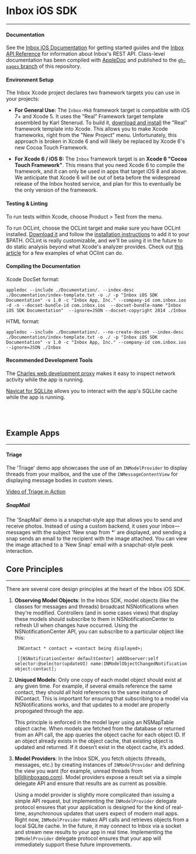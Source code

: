 Inbox iOS SDK
======
----

#### Documentation

See the [Inbox iOS Documentation](http://inboxapp.com/docs/ios) for getting started guides and the [Inbox API Reference](inboxapp.com/docs/api) for information about Inbox's REST API. Class-level documentation has been compiled with [AppleDoc](http://gentlebytes.com/appledoc/) and published to the [`gh-pages` branch](http://inboxapp.github.com/inbox-ios) of this repository.

#### Environment Setup

The Inbox Xcode project declares two framework targets you can use in your projects:

- **For General Use:** The `Inbox-Mk8` framework target is compatible with iOS 7+ and Xcode 5. It uses the "Real" Framework target template assembled by Karl Stenerud. To build it, [download and install](https://github.com/kstenerud/iOS-Universal-Framework) the "Real" framework template into Xcode. This allows you to make Xcode frameworks, right from the "New Project" menu. Unfortunately, this approach is broken in Xcode 6 and will likely be replaced by Xcode 6's new Cocoa Touch Framework.

- **For Xcode 6 / iOS 8:** The `Inbox` framework target is an **Xcode 6 "Cocoa Touch Framework"**. This means that you need Xcode 6 to compile the framework, and it can only be used in apps that target iOS 8 and above. We anticipate that Xcode 6 will be out of beta before the widespread release of the Inbox hosted service, and plan for this to eventually be the only version of the framework.



#### Testing & Linting

To run tests within Xcode, choose Product > Test from the menu.

To run OCLint, choose the OCLint target and make sure you have OCLint installed. [Download it](http://oclint.org/downloads.html) and follow the [installation instructions](http://docs.oclint.org/en/dev/intro/installation.html) to add it to your $PATH. OCLint is really customizable, and we'll be using it in the future to do static analysis beyond what Xcode's analyzer provides. Check out [this article](http://codeascraft.com/2014/01/15/static-analysis-with-oclint/) for a few examples of what OClint can do.


#### Compiling the Documentation

Xcode DocSet format:

```
appledoc --include ./Documentation/. --index-desc ./Documentation/index-template.txt -o ./ -p "Inbox iOS SDK Documentation" -v 1.0 -c "Inbox App, Inc." --company-id com.inbox.ios -d -n --docset-bundle-id com.inbox.ios  --docset-bundle-name "Inbox iOS SDK Documentation"  --ignore=JSON --docset-copyright 2014 ./Inbox
```

HTML format:

```
appledoc --include ./Documentation/. --no-create-docset --index-desc ./Documentation/index-template.txt -o ./ -p "Inbox iOS SDK Documentation" -v 1.0 -c "Inbox App, Inc." --company-id com.inbox.ios --ignore=JSON ./Inbox
```


#### Recommended Development Tools

The [Charles web development proxy](http://www.charlesproxy.com) makes it easy to inspect network activity while the app is running.

[Navicat for SQLLite](http://www.navicat.com/products/navicat-for-sqlite) allows you to interact with the app's SQLLite cache while the app is running.


<br><br>

## Example Apps
----

#### Triage

The 'Triage' demo app showcases the use of an `INModelProvider` to display threads from your mailbox, and the use of the `INMessageContentView` for displaying message bodies in custom views.

[Video of Triage in Action](https://raw.githubusercontent.com/inboxapp/inbox-ios/master/InboxExamples/Triage/Documentation/demo.mov)


##### SnapMail

The 'SnapMail' demo is a snapchat-style app that allows you to send and receive photos. Instead of using a custom backend, it uses your inbox—messages with the subject 'New snap from *' are displayed, and sending a snap sends an email to the recipient with the image attached. You can view the image attached to a 'New Snap' email with a snapchat-style peek interaction.



## Core Principles
----

There are several core design principles at the heart of the Inbox iOS SDK.

1. **Observing Model Objects**: In the Inbox SDK, model objects (like the classes for messages and threads) broadcast NSNotifications when they're modified. Controllers (and in some cases views) that display these models should subscribe to them in NSNotificationCenter to refresh UI when changes have occurred. Using the NSNotificationCenter API, you can subscribe to a particular object like this:

	    INContact * contact = <contact being displayed>;

	    [[NSNotificationCenter defaultCenter] addObserver:self selector:@selector(updateUI) name:INModelObjectChangedNotification object:contact];


2. **Uniqued Models**: Only one copy of each model object should exist at any given time. For example, if several emails reference the same contact, they should all hold references to the same instance of INContact. This is important for ensuring that subscribing to a model via NSNotifications works, and that updates to a model are properly propogated through the app.

	This principle is enforced in the model layer using an NSMapTable object cache. When models are fetched from the database or returned from an API call, the app queries the object cache for each object ID. If an object already exists in the object cache, that existing object is updated and returned. If it doesn’t exist in the object cache, it’s added. 

3. **Model Providers**: In the Inbox SDK, you fetch objects (threads, messages, etc.) by creating instances of `INModelProvider` and defining the view you want (for example, unread threads from bill@inboxapp.com). Model providers expose a result set via a simple delegate API and ensure that results are as current as possible.

	Using a model provider is slightly more complicated than issuing a simple API request, but implementing the `INModelProvider` delegate protocol ensures that your application is designed for the kind of real-time, asynchronous updates that users expect of modern mail apps. Right now, `INModelProvider` makes API calls and retrieves objects from a local SQLite cache. In the future, it may connect to Inbox via a socket and stream new results to your app in real time. Implementing the `INModelProvider` delegate protocol ensures that your app will immediately support these future improvements.